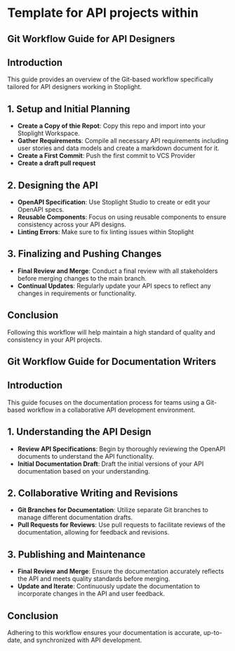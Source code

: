 # Template for API projects within <OrgName>

## Git Workflow Guide for API Designers

## Introduction
This guide provides an overview of the Git-based workflow specifically tailored for API designers working in Stoplight.

## 1. Setup and Initial Planning
- **Create a Copy of thie Repot**: Copy this repo and import into your Stoplight Workspace.
- **Gather Requirements**: Compile all necessary API requirements including user stories and data models and create a markdown document for it.
- **Create a First Commit**: Push the first commit to VCS Provider
- **Create a draft pull request**

## 2. Designing the API
- **OpenAPI Specification**: Use Stoplight Studio to create or edit your OpenAPI specs.
- **Reusable Components**: Focus on using reusable components to ensure consistency across your API designs.
- **Linting Errors**: Make sure to fix linting issues within Stoplight

## 3. Finalizing and Pushing Changes
- **Final Review and Merge**: Conduct a final review with all stakeholders before merging changes to the main branch.
- **Continual Updates**: Regularly update your API specs to reflect any changes in requirements or functionality.

## Conclusion
Following this workflow will help maintain a high standard of quality and consistency in your API projects.


## Git Workflow Guide for Documentation Writers

## Introduction
This guide focuses on the documentation process for teams using a Git-based workflow in a collaborative API development environment.

## 1. Understanding the API Design
- **Review API Specifications**: Begin by thoroughly reviewing the OpenAPI documents to understand the API functionality.
- **Initial Documentation Draft**: Draft the initial versions of your API documentation based on your understanding.

## 2. Collaborative Writing and Revisions
- **Git Branches for Documentation**: Utilize separate Git branches to manage different documentation drafts.
- **Pull Requests for Reviews**: Use pull requests to facilitate reviews of the documentation, allowing for feedback and revisions.

## 3. Publishing and Maintenance
- **Final Review and Merge**: Ensure the documentation accurately reflects the API and meets quality standards before merging.
- **Update and Iterate**: Continuously update the documentation to incorporate changes in the API and user feedback.

## Conclusion
Adhering to this workflow ensures your documentation is accurate, up-to-date, and synchronized with API development.
